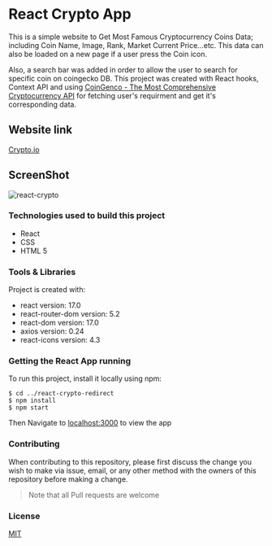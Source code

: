 # React Crypto App

This is a simple website to Get Most Famous Cryptocurrency Coins Data; including Coin Name, Image, Rank, Market Current Price...etc. This data can also be loaded on a new page if a user press the Coin icon.

Also, a search bar was added in order to allow the user to search for specific coin on coingecko DB. This project was created with React hooks, Context API and using [CoinGenco - The Most Comprehensive Cryptocurrency API](https://www.coingecko.com/en/api) for fetching user's requirment and get it's corresponding data.


## Website link 

[Crypto.io](https://react-crypto-redirect.netlify.app/)

## ScreenShot

![react-crypto](https://user-images.githubusercontent.com/93358372/147781832-f0771fcb-fdc5-4d94-8be4-dcc72afa26e4.jpg)

### Technologies used to build this project

<ul>
  <li>React</li>
  <li>CSS</li>
  <li>HTML 5</li>
 </ul>
  
### Tools & Libraries  

Project is created with:

* react version: 17.0
* react-router-dom version: 5.2
* react-dom version: 17.0
* axios version: 0.24
* react-icons version: 4.3


### Getting the React App running

To run this project, install it locally using npm:

```
$ cd ../react-crypto-redirect
$ npm install
$ npm start
```
Then Navigate to [localhost:3000](http://localhost:3000) to view the app
  

### Contributing

When contributing to this repository, please first discuss the change you wish to make via issue, email, or any other method with the owners of this repository before making a change.

>Note that all Pull requests are welcome


### License
[MIT](https://choosealicense.com/licenses/mit/)


